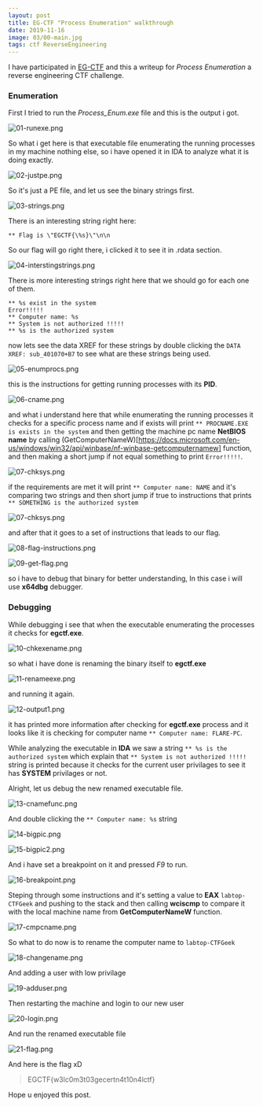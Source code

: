 ```yaml
---
layout: post
title: EG-CTF "Process Enumeration" walkthrough
date: 2019-11-16
image: 03/00-main.jpg
tags: ctf ReverseEngineering
---
```


I have participated in [EG-CTF](https://ctf2019.egcert.eg/challenges) and this a writeup for *Process Enumeration* a reverse engineering CTF challenge.

### Enumeration

First I tried to run the *Process_Enum.exe* file and this is the output i got.

![01-runexe.png](/img/03/01-runexe.png)

So what i get here is that executable file enumerating the running processes in my machine nothing else, so i have opened it in IDA to analyze what it is doing exactly.

![02-justpe.png](/img/03/02-justpe.png)

So it's just a PE file, and let us see the binary strings first.

![03-strings.png](/img/03/03-strings.png)

There is an interesting string right here:

`** Flag is \"EGCTF{\%s}\"\n\n`

So our flag will go right there, i clicked it to see it in .rdata section.

![04-interstingstrings.png](/img/03/04-interstingstrings.png)

There is more interesting strings right here that we should go for each one of them.
```
** %s exist in the system
Error!!!!!
** Computer name: %s
** System is not authorized !!!!!
** %s is the authorized system
```
now lets see the data XREF for these strings by double clicking the `DATA XREF: sub_401070+B7` to see what are these strings being used.

![05-enumprocs.png](/img/03/05-enumprocs.png)

this is the instructions for getting running processes with its **PID**.

![06-cname.png](/img/03/06-cname.png)

and what i understand here that while enumerating the running processes it checks for a specific process name and if exists will print `** PROCNAME.EXE is exists in the system` and then getting the machine pc name **NetBIOS name** by calling (GetComputerNameW)[https://docs.microsoft.com/en-us/windows/win32/api/winbase/nf-winbase-getcomputernamew] function, and then making a short jump if not equal something to print `Error!!!!!`.

![07-chksys.png](/img/03/07-chksys.png)

if the requirements are met it will print `** Computer name: NAME` and it's comparing two strings and then short jump if true to instructions that prints `** SOMETHING is the authorized system`

![07-chksys.png](/img/03/07-chksys.png)

and after that it goes to a set of instructions that leads to our flag.

![08-flag-instructions.png](/img/03/08-flag-instructions.png)

![09-get-flag.png](/img/03/09-get-flag.png)

so i have to debug that binary for better understanding, In this case i will use **x64dbg** debugger.

### Debugging

While debugging i see that when the executable enumerating the processes it checks for **egctf.exe**.

![10-chkexename.png](/img/03/10-chkexename.png)

so what i have done is renaming the binary itself to **egctf.exe**

![11-renameexe.png](/img/03/11-renameexe.png)

and running it again.

![12-output1.png](/img/03/12-output1.png)

it has printed more information after checking for **egctf.exe** process and it looks like it is checking for computer name `** Computer name: FLARE-PC`.

While analyzing the executable in **IDA** we saw a string `** %s is the authorized system` which explain that `** System is not authorized !!!!!` string is printed because it checks for the current user privilages to see it has **SYSTEM** privilages or not.

Alright, let us debug the new renamed executable file.

![13-cnamefunc.png](/img/03/13-cnamefunc.png)

And double clicking the `** Computer name: %s` string

![14-bigpic.png](/img/03/14-bigpic.png)

![15-bigpic2.png](/img/03/15-bigpic2.png)

And i have set a breakpoint on it and pressed _F9_ to run.

![16-breakpoint.png](/img/03/16-breakpoint.png)

Steping through some instructions and it's setting a value to **EAX** `labtop-CTFGeek` and pushing to the stack and then calling **wciscmp** to compare it with the local machine name from **GetComputerNameW** function.

![17-cmpcname.png](/img/03/17-cmpcname.png)

So what to do now is to rename the computer name to `labtop-CTFGeek`

![18-changename.png](/img/03/18-changename.png)

And adding a user with low privilage

![19-adduser.png](/img/03/19-adduser.png)

Then restarting the machine and login to our new user

![20-login.png](/img/03/20-login.png)

And run the renamed executable file

![21-flag.png](/img/03/21-flag.png)

And here is the flag xD

> EGCTF{w3lc0m3t03gecertn4t10n4lctf}

Hope u enjoyed this post.
